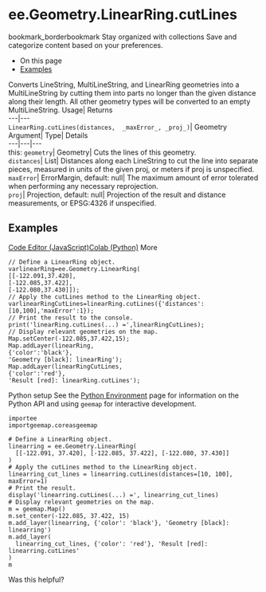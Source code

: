  
#  ee.Geometry.LinearRing.cutLines 
bookmark_borderbookmark Stay organized with collections  Save and categorize content based on your preferences.
  * On this page
  * [Examples](https://developers.google.com/earth-engine/apidocs/ee-geometry-linearring-cutlines#examples)


Converts LineString, MultiLineString, and LinearRing geometries into a MultiLineString by cutting them into parts no longer than the given distance along their length. All other geometry types will be converted to an empty MultiLineString. 
Usage| Returns  
---|---  
`LinearRing.cutLines(distances,  _maxError_, _proj_)`| Geometry  
Argument| Type| Details  
---|---|---  
this: `geometry`| Geometry| Cuts the lines of this geometry.  
`distances`| List| Distances along each LineString to cut the line into separate pieces, measured in units of the given proj, or meters if proj is unspecified.  
`maxError`| ErrorMargin, default: null| The maximum amount of error tolerated when performing any necessary reprojection.  
`proj`| Projection, default: null| Projection of the result and distance measurements, or EPSG:4326 if unspecified.  
## Examples
[Code Editor (JavaScript)](https://developers.google.com/earth-engine/apidocs/ee-geometry-linearring-cutlines#code-editor-javascript-sample)[Colab (Python)](https://developers.google.com/earth-engine/apidocs/ee-geometry-linearring-cutlines#colab-python-sample) More
```
// Define a LinearRing object.
varlinearRing=ee.Geometry.LinearRing(
[[-122.091,37.420],
[-122.085,37.422],
[-122.080,37.430]]);
// Apply the cutLines method to the LinearRing object.
varlinearRingCutLines=linearRing.cutLines({'distances':[10,100],'maxError':1});
// Print the result to the console.
print('linearRing.cutLines(...) =',linearRingCutLines);
// Display relevant geometries on the map.
Map.setCenter(-122.085,37.422,15);
Map.addLayer(linearRing,
{'color':'black'},
'Geometry [black]: linearRing');
Map.addLayer(linearRingCutLines,
{'color':'red'},
'Result [red]: linearRing.cutLines');
```
Python setup
See the [ Python Environment](https://developers.google.com/earth-engine/guides/python_install) page for information on the Python API and using `geemap` for interactive development.
```
importee
importgeemap.coreasgeemap
```
```
# Define a LinearRing object.
linearring = ee.Geometry.LinearRing(
  [[-122.091, 37.420], [-122.085, 37.422], [-122.080, 37.430]]
)
# Apply the cutLines method to the LinearRing object.
linearring_cut_lines = linearring.cutLines(distances=[10, 100], maxError=1)
# Print the result.
display('linearring.cutLines(...) =', linearring_cut_lines)
# Display relevant geometries on the map.
m = geemap.Map()
m.set_center(-122.085, 37.422, 15)
m.add_layer(linearring, {'color': 'black'}, 'Geometry [black]: linearring')
m.add_layer(
  linearring_cut_lines, {'color': 'red'}, 'Result [red]: linearring.cutLines'
)
m
```

Was this helpful?
